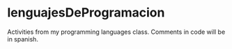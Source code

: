 lenguajesDeProgramacion
=======================

Activities from my programming languages class. Comments in code will be in spanish.
